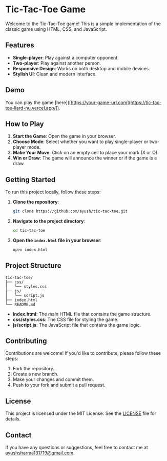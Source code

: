  # Tic-Tac-Toe Game

Welcome to the Tic-Tac-Toe game! This is a simple implementation of the classic game using HTML, CSS, and JavaScript.

## Features

- **Single-player**: Play against a computer opponent.
- **Two-player**: Play against another person.
- **Responsive Design**: Works on both desktop and mobile devices.
- **Stylish UI**: Clean and modern interface.

## Demo

You can play the game [here]([https://your-game-url.com](https://tic-tac-toe-liard-nu.vercel.app/]).

## How to Play

1. **Start the Game**: Open the game in your browser.
2. **Choose Mode**: Select whether you want to play single-player or two-player mode.
3. **Make Your Move**: Click on an empty cell to place your mark (X or O).
4. **Win or Draw**: The game will announce the winner or if the game is a draw.

## Getting Started

To run this project locally, follow these steps:

1. **Clone the repository**:

   ```sh
   git clone https://github.com/ayush/tic-tac-toe.git
   ```

2. **Navigate to the project directory**:

   ```sh
   cd tic-tac-toe
   ```

3. **Open the `index.html` file in your browser**:

   ```sh
   open index.html
   ```

## Project Structure

```
tic-tac-toe/
├── css/
│   └── styles.css
├── js/
│   └── script.js
├── index.html
└── README.md
```

- **index.html**: The main HTML file that contains the game structure.
- **css/styles.css**: The CSS file for styling the game.
- **js/script.js**: The JavaScript file that contains the game logic.

## Contributing

Contributions are welcome! If you'd like to contribute, please follow these steps:

1. Fork the repository.
2. Create a new branch.
3. Make your changes and commit them.
4. Push to your fork and submit a pull request.

## License

This project is licensed under the MIT License. See the [LICENSE](LICENSE) file for details.

## Contact

If you have any questions or suggestions, feel free to contact me at [ayushsharma131719@gmail.com](mailto:ayushsharma131719@gmail.com).
